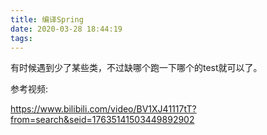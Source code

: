 ```yaml
---
title: 编译Spring
date: 2020-03-28 18:44:19
tags:
---
```


有时候遇到少了某些类，不过缺哪个跑一下哪个的test就可以了。

参考视频:

https://www.bilibili.com/video/BV1XJ41117tT?from=search&seid=17635141503449892902